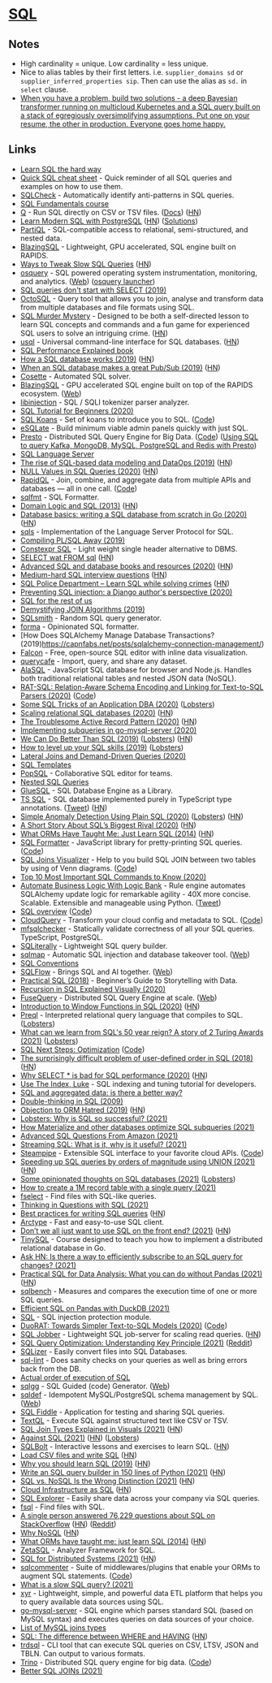 # [SQL](http://en.wikipedia.org/wiki/SQL)

## Notes

- High cardinality = unique. Low cardinality = less unique.
- Nice to alias tables by their first letters. i.e. `supplier_domains sd` or `supplier_inferred_properties sip`. Then can use the alias as `sd.` in `select` clause.
- [When you have a problem, build two solutions - a deep Bayesian transformer running on multicloud Kubernetes and a SQL query built on a stack of egregiously oversimplifying assumptions. Put one on your resume, the other in production. Everyone goes home happy.](https://news.ycombinator.com/item?id=28613364)

## Links

- [Learn SQL the hard way](https://learncodethehardway.org/sql/)
- [Quick SQL cheat sheet](https://github.com/enochtangg/quick-SQL-cheatsheet) - Quick reminder of all SQL queries and examples on how to use them.
- [SQLCheck](https://github.com/jarulraj/sqlcheck) - Automatically identify anti-patterns in SQL queries.
- [SQL Fundamentals course](https://egghead.io/courses/sql-fundamentals)
- [Q](https://github.com/harelba/q) - Run SQL directly on CSV or TSV files. ([Docs](http://harelba.github.io/q/)) ([HN](https://news.ycombinator.com/item?id=27423276))
- [Learn Modern SQL with PostgreSQL](https://www.masterywithsql.com/) ([HN](https://news.ycombinator.com/item?id=20260292)) ([Solutions](https://github.com/klingtnet/mastery-with-sql))
- [PartiQL](https://partiql.org/) - SQL-compatible access to relational, semi-structured, and nested data.
- [BlazingSQL](https://github.com/BlazingDB/pyBlazing) - Lightweight, GPU accelerated, SQL engine built on RAPIDS.
- [Ways to Tweak Slow SQL Queries](https://www.databasestar.com/slow-sql) ([HN](https://news.ycombinator.com/item?id=20855441))
- [osquery](https://github.com/osquery/osquery) - SQL powered operating system instrumentation, monitoring, and analytics. ([Web](https://osquery.io/)) ([osquery launcher](https://github.com/kolide/launcher))
- [SQL queries don't start with SELECT (2019)](https://jvns.ca/blog/2019/10/03/sql-queries-don-t-start-with-select/)
- [OctoSQL](https://github.com/cube2222/octosql) - Query tool that allows you to join, analyse and transform data from multiple databases and file formats using SQL.
- [SQL Murder Mystery](https://github.com/NUKnightLab/sql-mysteries) - Designed to be both a self-directed lesson to learn SQL concepts and commands and a fun game for experienced SQL users to solve an intriguing crime. ([HN](https://news.ycombinator.com/item?id=21799988))
- [usql](https://github.com/xo/usql) - Universal command-line interface for SQL databases. ([HN](https://news.ycombinator.com/item?id=21509373))
- [SQL Performance Explained book](https://sql-performance-explained.com/)
- [How a SQL database works (2019)](http://calpaterson.com/how-a-sql-database-works.html) ([HN](https://news.ycombinator.com/item?id=21838531))
- [When an SQL database makes a great Pub/Sub (2019)](https://threedots.tech/post/when-sql-database-makes-great-pub-sub/) ([HN](https://news.ycombinator.com/item?id=21834152))
- [Cosette](https://github.com/uwdb/Cosette) - Automated SQL solver.
- [BlazingSQL](https://github.com/BlazingDB/blazingsql) - GPU accelerated SQL engine built on top of the RAPIDS ecosystem. ([Web](https://blazingsql.com/))
- [libinjection](https://github.com/client9/libinjection) - SQL / SQLI tokenizer parser analyzer.
- [SQL Tutorial for Beginners (2020)](https://www.youtube.com/watch?v=tp_5c6jaNQE)
- [SQL Koans](https://sqlkoans.com/) - Set of koans to introduce you to SQL. ([Code](https://github.com/phillipjohnson/sql-koans))
- [eSQLate](https://github.com/forbesmyester/esqlate) - Build minimum viable admin panels quickly with just SQL.
- [Presto](https://prestodb.io/) - Distributed SQL Query Engine for Big Data. ([Code](https://github.com/prestodb/presto)) ([Using SQL to query Kafka, MongoDB, MySQL, PostgreSQL and Redis with Presto](https://tech.marksblogg.com/presto-connectors-kafka-mongodb-mysql-postgresql-redis.html))
- [SQL Language Server](https://github.com/joe-re/sql-language-server)
- [The rise of SQL-based data modeling and DataOps (2019)](https://www.holistics.io/blog/the-rise-of-sql-based-data-modeling-and-dataops/) ([HN](https://news.ycombinator.com/item?id=22189851))
- [NULL Values in SQL Queries (2020)](https://mitchum.blog/null-values-in-sql-queries/) ([HN](https://news.ycombinator.com/item?id=22223909))
- [RapidQL](https://rapidql.com/) - Join, combine, and aggregate data from multiple APIs and databases — all in one call. ([Code](https://github.com/RapidAPI/rapidql))
- [sqlfmt](https://github.com/jackc/sqlfmt) - SQL Formatter.
- [Domain Logic and SQL (2013)](https://www.martinfowler.com/articles/dblogic.html) ([HN](https://news.ycombinator.com/item?id=22381919))
- [Database basics: writing a SQL database from scratch in Go (2020)](https://notes.eatonphil.com/database-basics.html) ([HN](https://news.ycombinator.com/item?id=22850817))
- [sqls](https://github.com/lighttiger2505/sqls) - Implementation of the Language Server Protocol for SQL.
- [Compiling PL/SQL Away (2019)](https://arxiv.org/pdf/1909.03291.pdf)
- [Constexpr SQL](https://github.com/mkitzan/constexpr-sql) - Light weight single header alternative to DBMS.
- [SELECT wat FROM sql](https://scattered-thoughts.net/writing/select-wat-from-sql/) ([HN](https://news.ycombinator.com/item?id=22985455))
- [Advanced SQL and database books and resources (2020)](https://www.neilwithdata.com/advanced-sql) ([HN](https://news.ycombinator.com/item?id=23138297))
- [Medium-hard SQL interview questions](https://quip.com/2gwZArKuWk7W) ([HN](https://news.ycombinator.com/item?id=23053981))
- [SQL Police Department – Learn SQL while solving crimes](https://sqlpd.com/) ([HN](https://news.ycombinator.com/item?id=23066776))
- [Preventing SQL injection: a Django author's perspective (2020)](https://blog.r2c.dev/2020/preventing-sql-injection-a-django-authors-perspective/)
- [SQL for the rest of us](https://technically.dev/posts/sql-for-the-rest-of-us.html)
- [Demystifying JOIN Algorithms (2019)](http://blog.felipe.rs/2019/01/29/demystifying-join-algorithms/)
- [SQLsmith](https://github.com/anse1/sqlsmith) - Random SQL query generator.
- [forma](https://github.com/maxcountryman/forma) - Opinionated SQL formatter.
- [How Does SQLAlchemy Manage Database Transactions? (2019)https://capnfabs.net/posts/sqlalchemy-connection-management/)
- [Falcon](https://github.com/plotly/falcon) - Free, open-source SQL editor with inline data visualization.
- [querycafe](https://www.query.cafe/) - Import, query, and share any dataset.
- [AlaSQL](https://github.com/agershun/alasql) - JavaScript SQL database for browser and Node.js. Handles both traditional relational tables and nested JSON data (NoSQL).
- [RAT-SQL: Relation-Aware Schema Encoding and Linking for Text-to-SQL Parsers (2020)](https://arxiv.org/abs/1911.04942) ([Code](https://github.com/microsoft/rat-sql))
- [Some SQL Tricks of an Application DBA (2020)](https://hakibenita.com/sql-tricks-application-dba) ([Lobsters](https://lobste.rs/s/yqd6bi/some_sql_tricks_application_dba))
- [Scaling relational SQL databases (2020)](https://stribny.name/blog/2020/07/scaling-relational-sql-databases) ([HN](https://news.ycombinator.com/item?id=27505267))
- [The Troublesome Active Record Pattern (2020)](http://calpaterson.com/activerecord.html) ([HN](https://news.ycombinator.com/item?id=22615414))
- [Implementing subqueries in go-mysql-server (2020)](https://www.dolthub.com/blog/2020-08-05-implementing-subqueries/)
- [We Can Do Better Than SQL (2019)](https://edgedb.com/blog/we-can-do-better-than-sql/) ([Lobsters](https://lobste.rs/s/uwefle/we_can_do_better_than_sql)) ([HN](https://news.ycombinator.com/item?id=24106608))
- [How to level up your SQL skills (2019)](https://clubhouse.io/developer-how-to/how-to-level-up-your-sql-skills/) ([Lobsters](https://lobste.rs/s/fddvpn/how_level_up_your_sql_skills))
- [Lateral Joins and Demand-Driven Queries (2020)](https://materialize.io/lateral-joins-and-demand-driven-queries/)
- [SQL Templates](https://popsql.com/sql-templates)
- [PopSQL](https://popsql.com/) - Collaborative SQL editor for teams.
- [Nested SQL Queries](https://leontrolski.github.io/nested-sql.html)
- [GlueSQL](https://github.com/gluesql/gluesql) - SQL Database Engine as a Library.
- [TS SQL](https://github.com/codemix/ts-sql) - SQL database implemented purely in TypeScript type annotations. ([Tweet](https://twitter.com/c_pick/status/1307433762914009090)) ([HN](https://news.ycombinator.com/item?id=24615185))
- [Simple Anomaly Detection Using Plain SQL (2020)](https://hakibenita.com/sql-anomaly-detection) ([Lobsters](https://lobste.rs/s/q1hh1g/simple_anomaly_detection_using_plain_sql)) ([HN](https://news.ycombinator.com/item?id=25731699))
- [A Short Story About SQL’s Biggest Rival (2020)](https://www.holistics.io/blog/quel-vs-sql/?) ([HN](https://news.ycombinator.com/item?id=24730713))
- [What ORMs Have Taught Me: Just Learn SQL (2014)](https://wozniak.ca/blog/2014/08/03/1/) ([HN](https://news.ycombinator.com/item?id=24845300))
- [SQL Formatter](https://zeroturnaround.github.io/sql-formatter/) - JavaScript library for pretty-printing SQL queries. ([Code](https://github.com/zeroturnaround/sql-formatter))
- [SQL Joins Visualizer](https://sql-joins.leopard.in.ua/) - Help to you build SQL JOIN between two tables by using of Venn diagrams. ([Code](https://github.com/le0pard/sql-joins-app))
- [Top 10 Most Important SQL Commands to Know (2020)](https://blog.arctype.com/sql-cheat-sheet-top-10-most-important-sql-commands-to-know/)
- [Automate Business Logic With Logic Bank](https://dzone.com/articles/automate-business-logic-with-logic-bank) - Rule engine automates SQLAlchemy update logic for remarkable agility - 40X more concise. Scalable. Extensible and manageable using Python. ([Tweet](https://twitter.com/zzzeek/status/1328041618931408898))
- [SQL overview](http://jakewheat.github.io/sql-overview/) ([Code](https://github.com/JakeWheat/sql-overview))
- [CloudQuery](https://www.cloudquery.io/) - Transform your cloud config and metadata to SQL. ([Code](https://github.com/cloudquery/cloudquery))
- [mfsqlchecker](https://github.com/MedFlyt/mfsqlchecker) - Statically validate correctness of all your SQL queries. TypeScript, PostgreSQL.
- [SQLiterally](https://github.com/terkelg/sqliterally) - Lightweight SQL query builder.
- [sqlmap](https://github.com/sqlmapproject/sqlmap) - Automatic SQL injection and database takeover tool. ([Web](http://sqlmap.org/))
- [SQL Conventions](https://github.com/FGRibreau/sql-convention)
- [SQLFlow](https://github.com/sql-machine-learning/sqlflow) - Brings SQL and AI together. ([Web](https://sql-machine-learning.github.io/))
- [Practical SQL (2018)](https://nostarch.com/practicalSQL) - Beginner’s Guide to Storytelling with Data.
- [Recursion in SQL Explained Visually (2020)](https://medium.com/swlh/recursion-in-sql-explained-graphically-679f6a0f143b)
- [FuseQuery](https://github.com/datafusedev/fuse-query) - Distributed SQL Query Engine at scale. ([Web](https://datafuse.dev/))
- [Introduction to Window Functions in SQL (2020)](https://khashtamov.com/en/sql-window-functions/) ([HN](https://news.ycombinator.com/item?id=25656583))
- [Preql](https://github.com/erezsh/Preql) - Interpreted relational query language that compiles to SQL. ([Lobsters](https://lobste.rs/s/r5qaap/introducing_preql_new_relational))
- [What can we learn from SQL's 50 year reign? A story of 2 Turing Awards (2021)](https://blog.arctype.com/sql-50-years/) ([Lobsters](https://lobste.rs/s/jqf8z1/what_can_we_learn_from_sql_s_50_year_reign))
- [SQL Next Steps: Optimization](https://www.oreilly.com/live-training/courses/sql-next-steps-optimization/0636920452904/) ([Code](https://github.com/hakib/oreilly-sql-next-steps))
- [The surprisingly difficult problem of user-defined order in SQL (2018)](https://begriffs.com/posts/2018-03-20-user-defined-order.html) ([HN](https://news.ycombinator.com/item?id=25797674))
- [Why SELECT \* is bad for SQL performance (2020)](https://tanelpoder.com/posts/reasons-why-select-star-is-bad-for-sql-performance/) ([HN](https://news.ycombinator.com/item?id=26141003))
- [Use The Index, Luke](https://use-the-index-luke.com/) - SQL indexing and tuning tutorial for developers.
- [SQL and aggregated data: is there a better way?](https://github.com/zsvoboda/gooddata-jdbc/wiki/SQL-and-aggregated-data:-is-there-a-better-way%3F)
- [Double-thinking in SQL (2009)](https://explainextended.com/2009/07/12/double-thinking-in-sql/)
- [Objection to ORM Hatred (2019)](https://www.jakso.me/blog/objection-to-orm-hatred) ([HN](https://news.ycombinator.com/item?id=26076622))
- [Lobsters: Why is SQL so successful? (2021)](https://lobste.rs/s/snflhf/why_is_sql_so_successful)
- [How Materialize and other databases optimize SQL subqueries (2021)](https://scattered-thoughts.net/writing/materialize-decorrelation)
- [Advanced SQL Questions From Amazon (2021)](https://www.youtube.com/watch?v=VYeevsVj4fU)
- [Streaming SQL: What is it, why is it useful? (2021)](https://materialize.com/streaming-sql-intro/)
- [Steampipe](https://steampipe.io/) - Extensible SQL interface to your favorite cloud APIs. ([Code](https://github.com/turbot/steampipe))
- [Speeding up SQL queries by orders of magnitude using UNION (2021)](https://www.foxhound.systems/blog/sql-performance-with-union/) ([HN](https://news.ycombinator.com/item?id=26524776))
- [Some opinionated thoughts on SQL databases (2021)](https://blog.nelhage.com/post/some-opinionated-sql-takes/) ([Lobsters](https://lobste.rs/s/jb8jk1/some_opinionated_thoughts_on_sql))
- [How to create a 1M record table with a single query (2021)](https://antonz.org/random-table/)
- [fselect](https://github.com/jhspetersson/fselect) - Find files with SQL-like queries.
- [Thinking in Questions with SQL (2021)](https://benjiweber.co.uk/blog/2021/03/21/thinking-in-questions-with-sql/)
- [Best practices for writing SQL queries](https://www.metabase.com/learn/building-analytics/sql-templates/sql-best-practices) ([HN](https://news.ycombinator.com/item?id=26762206))
- [Arctype](https://arctype.com/) - Fast and easy-to-use SQL client.
- [Don’t we all just want to use SQL on the front end? (2021)](https://vjpr.medium.com/dont-we-all-just-want-to-use-sql-on-the-frontend-6b9d38c08146) ([HN](https://news.ycombinator.com/item?id=26822884))
- [TinySQL](https://github.com/tidb-incubator/tinysql) - Course designed to teach you how to implement a distributed relational database in Go.
- [Ask HN: Is there a way to efficiently subscribe to an SQL query for changes? (2021)](https://news.ycombinator.com/item?id=26901352)
- [Practical SQL for Data Analysis: What you can do without Pandas (2021)](https://hakibenita.com/sql-for-data-analysis) ([HN](https://news.ycombinator.com/item?id=27025829))
- [sqlbench](https://github.com/felixge/sqlbench) - Measures and compares the execution time of one or more SQL queries.
- [Efficient SQL on Pandas with DuckDB (2021)](https://duckdb.org/2021/05/14/sql-on-pandas.html)
- [SQL](https://github.com/nearform/sql) - SQL injection protection module.
- [DuoRAT: Towards Simpler Text-to-SQL Models (2020)](https://arxiv.org/abs/2010.11119) ([Code](https://github.com/ElementAI/duorat))
- [SQL Jobber](https://github.com/knadh/sql-jobber) - Lightweight SQL job-server for scaling read queries. ([HN](https://news.ycombinator.com/item?id=27285237))
- [SQL Query Optimization: Understanding Key Principle (2021)](https://hinty.io/devforth/sql-query-optimization-understanding-key-principle/) ([Reddit](https://www.reddit.com/r/programming/comments/nm9ehx/sql_query_optimization_understanding_key_principle/))
- [SQLizer](https://sqlizer.io/#/) - Easily convert files into SQL Databases.
- [sql-lint](https://github.com/joereynolds/sql-lint) - Does sanity checks on your queries as well as bring errors back from the DB.
- [Actual order of execution of SQL](https://twitter.com/chrisalbon/status/1399767813569486853)
- [sqlgg](https://github.com/ygrek/sqlgg) - SQL Guided (code) Generator. ([Web](https://ygrek.org/p/sqlgg/))
- [sqldef](https://github.com/k0kubun/sqldef) - Idempotent MySQL/PostgreSQL schema management by SQL. ([Web](https://sqldef.github.io/))
- [SQL Fiddle](http://sqlfiddle.com/) - Application for testing and sharing SQL queries.
- [TextQL](https://github.com/dinedal/textql) - Execute SQL against structured text like CSV or TSV.
- [SQL Join Types Explained in Visuals (2021)](https://dataschool.com/how-to-teach-people-sql/sql-join-types-explained-visually/) ([HN](https://news.ycombinator.com/item?id=27760154))
- [Against SQL (2021)](https://scattered-thoughts.net/writing/against-sql/) ([HN](https://news.ycombinator.com/item?id=27791539)) ([Lobsters](https://lobste.rs/s/jxeg1b/against_sql))
- [SQLBolt](https://sqlbolt.com/) - Interactive lessons and exercises to learn SQL. ([HN](https://news.ycombinator.com/item?id=27842067))
- [Load CSV files and write SQL](https://superintendent.app/) ([HN](https://news.ycombinator.com/item?id=27871574))
- [Why you should learn SQL (2019)](https://www.executeprogram.com/blog/why-you-should-learn-sql) ([HN](https://news.ycombinator.com/item?id=28057291))
- [Write an SQL query builder in 150 lines of Python (2021)](https://death.andgravity.com/query-builder-how) ([HN](https://news.ycombinator.com/item?id=28290608))
- [SQL vs. NoSQL Is the Wrong Distinction (2021)](https://www.softwareatscale.dev/p/sql-vs-nosql-is-the-wrong-distinction) ([HN](https://news.ycombinator.com/item?id=28296877))
- [Cloud Infrastructure as SQL](https://www.iasql.com/) ([HN](https://news.ycombinator.com/item?id=28554089))
- [SQL Explorer](https://github.com/groveco/django-sql-explorer) - Easily share data across your company via SQL queries.
- [fsql](https://github.com/kashav/fsql) - Find files with SQL.
- [A single person answered 76,229 questions about SQL on StackOverflow](https://stackoverflow.com/nocaptcha?s=f29968b0-76eb-45d9-8d63-95c38f69a4a4) ([HN](https://news.ycombinator.com/item?id=28642326)) ([Reddit](https://www.reddit.com/r/programming/comments/puok1h/a_single_person_answered_76k_questions_about_sql/))
- [Why NoSQL](https://rxdb.info/why-nosql.html) ([HN](https://news.ycombinator.com/item?id=28767996))
- [What ORMs have taught me: just learn SQL (2014)](https://wozniak.ca/blog/2014/08/03/1/index.html) ([HN](https://news.ycombinator.com/item?id=28812506))
- [ZetaSQL](https://github.com/google/zetasql) - Analyzer Framework for SQL.
- [SQL for Distributed Systems (2021)](https://www.babbling.fish/elt-cookbook-sql/) ([HN](https://news.ycombinator.com/item?id=28834117))
- [sqlcommenter](https://google.github.io/sqlcommenter/) - Suite of middlewares/plugins that enable your ORMs to augment SQL statements. ([Code](https://github.com/google/sqlcommenter))
- [What is a slow SQL query? (2021)](https://postgres.ai/blog/20210909-what-is-a-slow-sql-query)
- [xyr](https://github.com/alash3al/xyr) - Lightweight, simple, and powerful data ETL platform that helps you to query available data sources using SQL.
- [go-mysql-server](https://github.com/dolthub/go-mysql-server) - SQL engine which parses standard SQL (based on MySQL syntax) and executes queries on data sources of your choice.
- [List of MySQL joins types](https://twitter.com/DataScienceDojo/status/1461122230394540038)
- [SQL: The difference between WHERE and HAVING](https://sql-bits.com/the-difference-between-where-and-having/) ([HN](https://news.ycombinator.com/item?id=29550683))
- [trdsql](https://github.com/noborus/trdsql) - CLI tool that can execute SQL queries on CSV, LTSV, JSON and TBLN. Can output to various formats.
- [Trino](https://trino.io/) - Distributed SQL query engine for big data. ([Code](https://github.com/trinodb/trino))
- [Better SQL JOINs (2021)](https://news.ycombinator.com/item?id=29687134)
